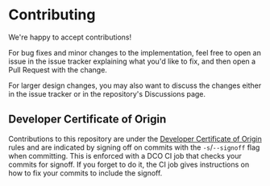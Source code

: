 # Contributing

We're happy to accept contributions!

For bug fixes and minor changes to the implementation, feel free to open an issue
in the issue tracker explaining what you'd like to fix, and then open a Pull
Request with the change.

For larger design changes, you may also want to discuss the changes either in the
issue tracker or in the repository's Discussions page.

## Developer Certificate of Origin

Contributions to this repository are under the [Developer Certificate of Origin][dco]
rules and are indicated by signing off on commits with the `-s`/`--signoff` flag
when committing. This is enforced with a DCO CI job that checks your commits for
signoff. If you forget to do it, the CI job gives instructions on how to fix
your commits to include the signoff.

[dco]: https://developercertificate.org/
